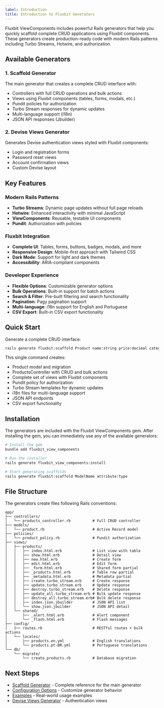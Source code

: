 ```yaml
---
label: Introduction
title: Introduction to Fluxbit Generators
---
```


Fluxbit ViewComponents includes powerful Rails generators that help you quickly scaffold complete CRUD applications using Fluxbit components. These generators create production-ready code with modern Rails patterns including Turbo Streams, Hotwire, and authorization.

## Available Generators

### 1. Scaffold Generator
The main generator that creates a complete CRUD interface with:
- Controllers with full CRUD operations and bulk actions
- Views using Fluxbit components (tables, forms, modals, etc.)
- Pundit policies for authorization
- Turbo Stream responses for dynamic updates
- Multi-language support (i18n)
- JSON API responses (Jbuilder)

### 2. Devise Views Generator
Generates Devise authentication views styled with Fluxbit components:
- Login and registration forms
- Password reset views
- Account confirmation views
- Custom Devise layout


## Key Features

### Modern Rails Patterns
- **Turbo Streams**: Dynamic page updates without full page reloads
- **Hotwire**: Enhanced interactivity with minimal JavaScript
- **ViewComponents**: Reusable, testable UI components
- **Pundit**: Authorization with policies

### Fluxbit Integration
- **Complete UI**: Tables, forms, buttons, badges, modals, and more
- **Responsive Design**: Mobile-first approach with Tailwind CSS
- **Dark Mode**: Support for light and dark themes
- **Accessibility**: ARIA-compliant components

### Developer Experience
- **Flexible Options**: Customizable generator options
- **Bulk Operations**: Built-in support for batch actions
- **Search & Filter**: Pre-built filtering and search functionality
- **Pagination**: Pagy pagination support
- **Multi-language**: i18n support for English and Portuguese
- **CSV Export**: Built-in CSV export functionality

## Quick Start

Generate a complete CRUD interface:

```bash
rails generate fluxbit:scaffold Product name:string price:decimal category:string
```

This single command creates:
- Product model and migration
- ProductsController with CRUD and bulk actions
- Complete set of views with Fluxbit components
- Pundit policy for authorization
- Turbo Stream templates for dynamic updates
- i18n files for multi-language support
- JSON API endpoints
- CSV export functionality

## Installation

The generators are included with the Fluxbit ViewComponents gem. After installing the gem, you can immediately use any of the available generators:

```bash
# Install the gem
bundle add fluxbit_view_components

# Run the installer
rails generate fluxbit_view_components:install

# Start generating scaffolds
rails generate fluxbit:scaffold ModelName attribute:type
```

## File Structure

The generators create files following Rails conventions:

```
app/
├── controllers/
│   └── products_controller.rb          # Full CRUD controller
├── models/
│   └── product.rb                      # Active Record model
├── policies/
│   └── product_policy.rb               # Pundit authorization
├── views/
│   ├── products/
│   │   ├── index.html.erb              # List view with table
│   │   ├── show.html.erb               # Detail view
│   │   ├── new.html.erb                # Create form
│   │   ├── edit.html.erb               # Edit form
│   │   ├── _form.html.erb              # Shared form partial
│   │   ├── _products.html.erb          # Table row partial
│   │   ├── _metadata.html.erb          # Metadata partial
│   │   ├── create.turbo_stream.erb     # Create response
│   │   ├── update.turbo_stream.erb     # Update response
│   │   ├── destroy.turbo_stream.erb    # Delete response
│   │   ├── update_all.turbo_stream.erb # Bulk update response
│   │   ├── destroy_all.turbo_stream.erb# Bulk delete response
│   │   ├── index.json.jbuilder         # JSON API list
│   │   └── show.json.jbuilder          # JSON API detail
│   └── shared/
│       ├── _alert.html.erb             # Alert component
│       └── _flash.html.erb             # Flash messages
├── config/
│   ├── routes.rb                       # RESTful routes + bulk actions
│   └── locales/
│       ├── products.en.yml             # English translations
│       └── products.pt-BR.yml          # Portuguese translations
└── db/
    └── migrate/
        └── create_products.rb          # Database migration
```

## Next Steps

- [Scaffold Generator](./02_Scaffold_Generator.md) - Complete reference for the main generator
- [Configuration Options](./03_Configuration.md) - Customize generator behavior
- [Examples](./04_Examples.md) - Real-world usage examples
- [Devise Views Generator](./05_Devise_Views.md) - Authentication views